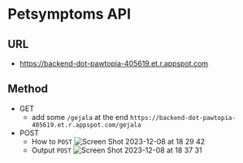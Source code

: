 # Petsymptoms API
## URL 
- https://backend-dot-pawtopia-405619.et.r.appspot.com
## Method
- GET
  - add some `/gejala` at the end `https://backend-dot-pawtopia-405619.et.r.appspot.com/gejala`
- POST
  - How to `POST` 
  ![Screen Shot 2023-12-08 at 18 29 42](https://github.com/PawTopia/Petsymptoms/assets/114970828/61306f73-856b-4974-8295-6d9c43a5484e)
  - Output `POST`
  ![Screen Shot 2023-12-08 at 18 37 31](https://github.com/PawTopia/Petsymptoms/assets/114970828/80645e2a-5396-45d3-b8d9-54f63543b5fa)
